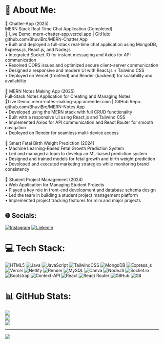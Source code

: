 # 💫 About Me:
💬 Chatter-App (2025)<br>MERN Stack Real-Time Chat Application (Completed)<br>🔗 Live Demo: mern-chatter-app.vercel.app | GitHub: github.com/BhuviBro/MERN-Chatter App
 <br>•	Built and deployed a full-stack real-time chat application using MongoDB, Express.js, React.js, and Node.js<br>•	Integrated Socket.IO for instant messaging and Axios for API communication<br>•	Resolved CORS issues and optimized secure client–server communication<br>•	Designed a responsive and modern UI with React.js + Tailwind CSS<br>•	Deployed on Vercel (frontend) and Render (backend) for scalability and availability<br><br>📝 MERN Notes Making App (2025)<br>Full-Stack Notes Application for Creating and Managing Notes<br>🔗Live Demo: mern-notes-making-app.onrender.com | GitHub Repo: github.com/BhuviBro/MERN-Notes App<br>•	Developed using the MERN stack with full CRUD functionality<br>•	Built with a responsive UI using React.js and Tailwind CSS<br>•	Implemented Axios for API communication and React Router for smooth navigation<br>•	Deployed on Render for seamless multi-device access<br><br>🍼 Smart Fetal Birth Weight Prediction (2024)<br>•	Machine Learning-Based Fetal Growth Prediction System<br>•	Led and managed a team to develop an ML-based prediction system<br>•	Designed and trained models for fetal growth and birth weight prediction<br>•	Developed and executed marketing strategies while monitoring brand consistency<br><br>📂 Student Project Management (2024)<br>•	Web Application for Managing Student Projects<br>•	Played a key role in front-end development and database schema design<br>•	Led the team in building a student project management platform<br>•	Implemented project tracking features for mini and major projects<br>


## 🌐 Socials:
[![Instagram](https://img.shields.io/badge/Instagram-%23E4405F.svg?logo=Instagram&logoColor=white)](https://instagram.com/https://www.instagram.com/bhuvi_bhuvan_1624?igsh=MWpqdXc4ejJhanp1Ng==) [![LinkedIn](https://img.shields.io/badge/LinkedIn-%230077B5.svg?logo=linkedin&logoColor=white)](https://linkedin.com/in/https://www.linkedin.com/in/bhuvan-m-808214300) 

# 💻 Tech Stack:
![HTML5](https://img.shields.io/badge/html5-%23E34F26.svg?style=for-the-badge&logo=html5&logoColor=white) ![Java](https://img.shields.io/badge/java-%23ED8B00.svg?style=for-the-badge&logo=openjdk&logoColor=white) ![JavaScript](https://img.shields.io/badge/javascript-%23323330.svg?style=for-the-badge&logo=javascript&logoColor=%23F7DF1E) ![TailwindCSS](https://img.shields.io/badge/tailwindcss-%2338B2AC.svg?style=for-the-badge&logo=tailwind-css&logoColor=white) ![MongoDB](https://img.shields.io/badge/MongoDB-%234ea94b.svg?style=for-the-badge&logo=mongodb&logoColor=white) ![Express.js](https://img.shields.io/badge/express.js-%23404d59.svg?style=for-the-badge&logo=express&logoColor=%2361DAFB) ![Vercel](https://img.shields.io/badge/vercel-%23000000.svg?style=for-the-badge&logo=vercel&logoColor=white) ![Netlify](https://img.shields.io/badge/netlify-%23000000.svg?style=for-the-badge&logo=netlify&logoColor=#00C7B7) ![Render](https://img.shields.io/badge/Render-%46E3B7.svg?style=for-the-badge&logo=render&logoColor=white) ![MySQL](https://img.shields.io/badge/mysql-4479A1.svg?style=for-the-badge&logo=mysql&logoColor=white) ![Canva](https://img.shields.io/badge/Canva-%2300C4CC.svg?style=for-the-badge&logo=Canva&logoColor=white) ![NodeJS](https://img.shields.io/badge/node.js-6DA55F?style=for-the-badge&logo=node.js&logoColor=white) ![Socket.io](https://img.shields.io/badge/Socket.io-black?style=for-the-badge&logo=socket.io&badgeColor=010101) ![Bootstrap](https://img.shields.io/badge/bootstrap-%238511FA.svg?style=for-the-badge&logo=bootstrap&logoColor=white) ![Context-API](https://img.shields.io/badge/Context--Api-000000?style=for-the-badge&logo=react) ![React](https://img.shields.io/badge/react-%2320232a.svg?style=for-the-badge&logo=react&logoColor=%2361DAFB) ![React Router](https://img.shields.io/badge/React_Router-CA4245?style=for-the-badge&logo=react-router&logoColor=white) ![GitHub](https://img.shields.io/badge/github-%23121011.svg?style=for-the-badge&logo=github&logoColor=white) ![Git](https://img.shields.io/badge/git-%23F05033.svg?style=for-the-badge&logo=git&logoColor=white)
# 📊 GitHub Stats:
![](https://github-readme-stats.vercel.app/api?username=BhuviBro&theme=dark&hide_border=false&include_all_commits=false&count_private=false)<br/>
![](https://nirzak-streak-stats.vercel.app/?user=BhuviBro&theme=dark&hide_border=false)<br/>
![](https://github-readme-stats.vercel.app/api/top-langs/?username=BhuviBro&theme=dark&hide_border=false&include_all_commits=false&count_private=false&layout=compact)

---
[![](https://visitcount.itsvg.in/api?id=BhuviBro&icon=0&color=0)](https://visitcount.itsvg.in)

<!-- Proudly created with GPRM ( https://gprm.itsvg.in ) -->
